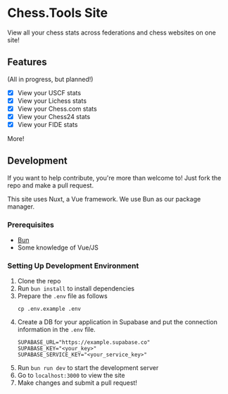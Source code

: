 # Chess.Tools Site

View all your chess stats across federations and chess websites on one site!

## Features

(All in progress, but planned!)

- [x] View your USCF stats
- [x] View your Lichess stats
- [x] View your Chess.com stats
- [x] View your Chess24 stats
- [x] View your FIDE stats

More!

## Development

If you want to help contribute, you're more than welcome to! Just fork the repo and make a pull request.

This site uses Nuxt, a Vue framework. We use Bun as our package manager.

### Prerequisites

- [Bun](https://bun.sh)
- Some knowledge of Vue/JS

### Setting Up Development Environment

1. Clone the repo
2. Run `bun install` to install dependencies
3. Prepare the `.env` file as follows
    ```
    cp .env.example .env
    ```
4. Create a DB for your application in Supabase and put the connection information in the `.env` file.
    ```
    SUPABASE_URL="https://example.supabase.co"
    SUPABASE_KEY="<your_key>"
    SUPABASE_SERVICE_KEY="<your_service_key>"
    ```
5. Run `bun run dev` to start the development server
6. Go to `localhost:3000` to view the site
7. Make changes and submit a pull request!
